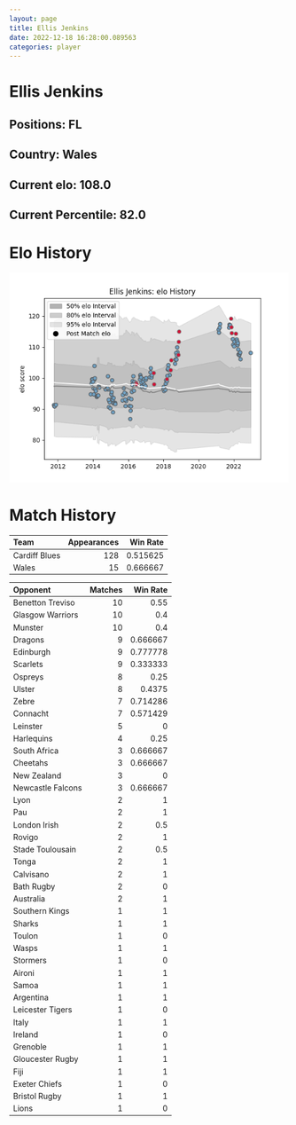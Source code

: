 ```yaml
---  
layout: page  
title: Ellis Jenkins  
date: 2022-12-18 16:28:00.089563  
categories: player  
---
```

# Ellis Jenkins

## Positions: FL

## Country: Wales

## Current elo: 108.0

## Current Percentile: 82.0

# Elo History


![elo history](history_EllisJenkins.png)
# Match History


| Team          |   Appearances |   Win Rate |
|:--------------|--------------:|-----------:|
| Cardiff Blues |           128 |   0.515625 |
| Wales         |            15 |   0.666667 |

| Opponent          |   Matches |   Win Rate |
|:------------------|----------:|-----------:|
| Benetton Treviso  |        10 |   0.55     |
| Glasgow Warriors  |        10 |   0.4      |
| Munster           |        10 |   0.4      |
| Dragons           |         9 |   0.666667 |
| Edinburgh         |         9 |   0.777778 |
| Scarlets          |         9 |   0.333333 |
| Ospreys           |         8 |   0.25     |
| Ulster            |         8 |   0.4375   |
| Zebre             |         7 |   0.714286 |
| Connacht          |         7 |   0.571429 |
| Leinster          |         5 |   0        |
| Harlequins        |         4 |   0.25     |
| South Africa      |         3 |   0.666667 |
| Cheetahs          |         3 |   0.666667 |
| New Zealand       |         3 |   0        |
| Newcastle Falcons |         3 |   0.666667 |
| Lyon              |         2 |   1        |
| Pau               |         2 |   1        |
| London Irish      |         2 |   0.5      |
| Rovigo            |         2 |   1        |
| Stade Toulousain  |         2 |   0.5      |
| Tonga             |         2 |   1        |
| Calvisano         |         2 |   1        |
| Bath Rugby        |         2 |   0        |
| Australia         |         2 |   1        |
| Southern Kings    |         1 |   1        |
| Sharks            |         1 |   1        |
| Toulon            |         1 |   0        |
| Wasps             |         1 |   1        |
| Stormers          |         1 |   0        |
| Aironi            |         1 |   1        |
| Samoa             |         1 |   1        |
| Argentina         |         1 |   1        |
| Leicester Tigers  |         1 |   0        |
| Italy             |         1 |   1        |
| Ireland           |         1 |   0        |
| Grenoble          |         1 |   1        |
| Gloucester Rugby  |         1 |   1        |
| Fiji              |         1 |   1        |
| Exeter Chiefs     |         1 |   0        |
| Bristol Rugby     |         1 |   1        |
| Lions             |         1 |   0        |